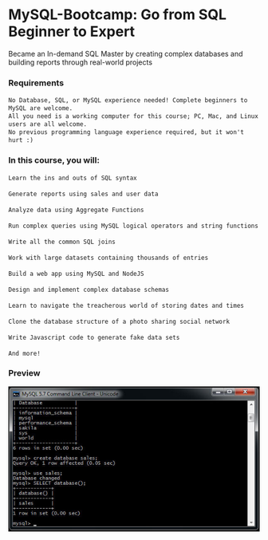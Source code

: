 # MySQL-Bootcamp: Go from SQL Beginner to Expert
Became an In-demand SQL Master by creating complex databases and building reports through real-world projects

### Requirements
	No Database, SQL, or MySQL experience needed! Complete beginners to MySQL are welcome.
	All you need is a working computer for this course; PC, Mac, and Linux users are all welcome.
	No previous programming language experience required, but it won't hurt :)


### In this course, you will:

	Learn the ins and outs of SQL syntax

	Generate reports using sales and user data

	Analyze data using Aggregate Functions

	Run complex queries using MySQL logical operators and string functions

	Write all the common SQL joins

	Work with large datasets containing thousands of entries

	Build a web app using MySQL and NodeJS

	Design and implement complex database schemas

	Learn to navigate the treacherous world of storing dates and times

	Clone the database structure of a photo sharing social network

	Write Javascript code to generate fake data sets

	And more!

### Preview
<img src="Section 1 Introduction/1.jpg">
